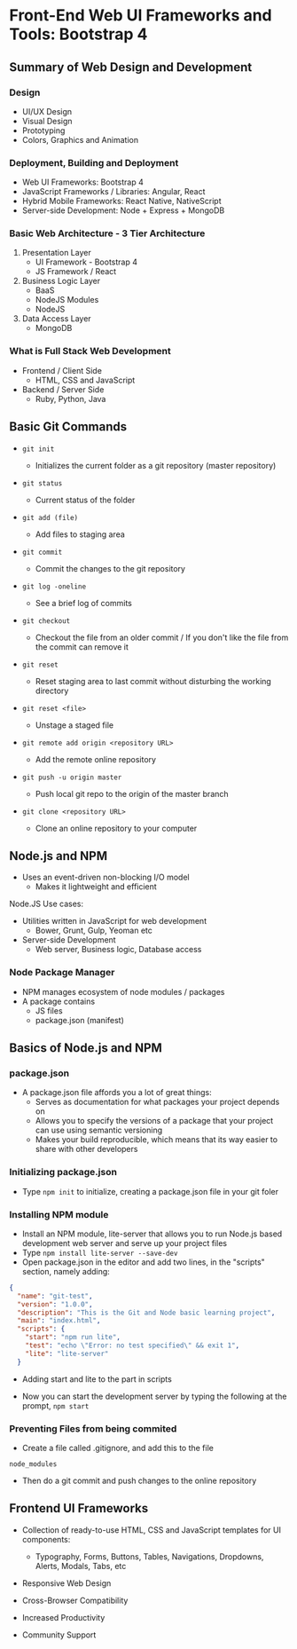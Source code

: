 # Front-End Web UI Frameworks and Tools: Bootstrap 4

## Summary of Web Design and Development

### Design

- UI/UX Design
- Visual Design
- Prototyping
- Colors, Graphics and Animation

### Deployment, Building and Deployment

- Web UI Frameworks: Bootstrap 4
- JavaScript Frameworks / Libraries: Angular, React
- Hybrid Mobile Frameworks: React Native, NativeScript
- Server-side Development: Node + Express + MongoDB

### Basic Web Architecture - 3 Tier Architecture

1. Presentation Layer
   - UI Framework - Bootstrap 4
   - JS Framework / React
2. Business Logic Layer
   - BaaS
   - NodeJS Modules
   - NodeJS
3. Data Access Layer
   - MongoDB

### What is Full Stack Web Development

- Frontend / Client Side
  - HTML, CSS and JavaScript
- Backend / Server Side
  - Ruby, Python, Java

## Basic Git Commands

- `git init`
  - Initializes the current folder as a git repository (master repository)
- `git status`
  - Current status of the folder
- `git add (file)`
  - Add files to staging area
- `git commit`
  - Commit the changes to the git repository
- `git log -oneline`
  - See a brief log of commits
- `git checkout`
  - Checkout the file from an older commit / If you don't like the file from the commit can remove it
- `git reset`
  - Reset staging area to last commit without disturbing the working directory
- `git reset <file>`
  - Unstage a staged file

- `git remote add origin <repository URL>`
  - Add the remote online repository
- `git push -u origin master`
  - Push local git repo to the origin of the master branch
- `git clone <repository URL>`
  - Clone an online repository to your computer

## Node.js and NPM

- Uses an event-driven non-blocking I/O model
  - Makes it lightweight and efficient

Node.JS Use cases:

- Utilities written in JavaScript for web development
  - Bower, Grunt, Gulp, Yeoman etc
- Server-side Development
  - Web server, Business logic, Database access

### Node Package Manager

- NPM manages ecosystem of node modules / packages
- A package contains
  - JS files
  - package.json (manifest)

## Basics of Node.js and NPM

### package.json

- A package.json file affords you a lot of great things:
  - Serves as documentation for what packages your project depends on
  - Allows you to specify the versions of a package that your project can use using semantic versioning
  - Makes your build reproducible, which means that its way easier to share with other developers

### Initializing package.json

- Type `npm init` to initialize, creating a package.json file in your git foler

### Installing NPM module

- Install an NPM module, lite-server that allows you to run Node.js based development web server and serve up your project files
- Type `npm install lite-server --save-dev`
- Open package.json in the editor and add two lines, in the "scripts" section, namely adding:

```json
{
  "name": "git-test",
  "version": "1.0.0",
  "description": "This is the Git and Node basic learning project",
  "main": "index.html",
  "scripts": {
    "start": "npm run lite",
    "test": "echo \"Error: no test specified\" && exit 1",
    "lite": "lite-server"
  }
```

- Adding start and lite to the part in scripts

- Now you can start the development server by typing the following at the prompt, `npm start`

### Preventing Files from being commited

- Create a file called .gitignore, and add this to the file

```shell
node_modules
```

- Then do a git commit and push changes to the online repository

## Frontend UI Frameworks

- Collection of ready-to-use HTML, CSS and JavaScript templates for UI components:
  - Typography, Forms, Buttons, Tables, Navigations, Dropdowns, Alerts, Modals, Tabs, etc

- Responsive Web Design
- Cross-Browser Compatibility
- Increased Productivity
- Community Support